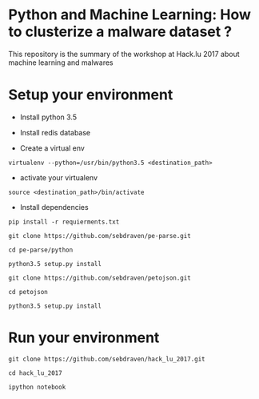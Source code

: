 Python and Machine Learning: How to clusterize a malware dataset ?
======================================

This repository is the summary of the workshop at Hack.lu 2017 about machine learning and malwares

Setup your environment
======================

* Install python 3.5

* Install redis database

* Create a virtual env

`virtualenv --python=/usr/bin/python3.5 <destination_path>`

* activate your virtualenv

`source <destination_path>/bin/activate`

* Install dependencies

`pip install -r requierments.txt`

`git clone https://github.com/sebdraven/pe-parse.git`

`cd pe-parse/python`

`python3.5 setup.py install`

`git clone https://github.com/sebdraven/petojson.git`

`cd petojson`

`python3.5 setup.py install`
 

Run your environment
====================

`git clone https://github.com/sebdraven/hack_lu_2017.git`

`cd hack_lu_2017`

`ipython notebook`



 
